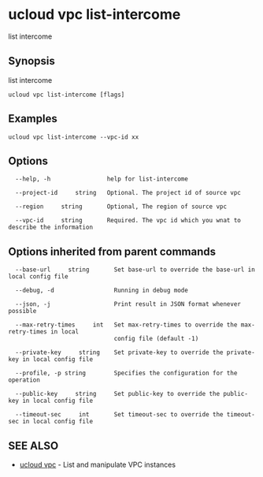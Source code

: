 # ucloud vpc list-intercome

list intercome 

## Synopsis

list intercome

```
ucloud vpc list-intercome [flags]
```

## Examples

```
ucloud vpc list-intercome --vpc-id xx
```

## Options

```
  --help, -h                help for list-intercome 

  --project-id     string   Optional. The project id of source vpc 

  --region     string       Optional, The region of source vpc 

  --vpc-id     string       Required. The vpc id which you wnat to describe the information 

```

## Options inherited from parent commands

```
  --base-url     string       Set base-url to override the base-url in local config file 

  --debug, -d                 Running in debug mode 

  --json, -j                  Print result in JSON format whenever possible 

  --max-retry-times     int   Set max-retry-times to override the max-retry-times in local
                              config file (default -1) 

  --private-key     string    Set private-key to override the private-key in local config file 

  --profile, -p string        Specifies the configuration for the operation 

  --public-key     string     Set public-key to override the public-key in local config file 

  --timeout-sec     int       Set timeout-sec to override the timeout-sec in local config file 

```

## SEE ALSO

* [ucloud vpc](cli/cmd/ucloud/vpc)	 - List and manipulate VPC instances

